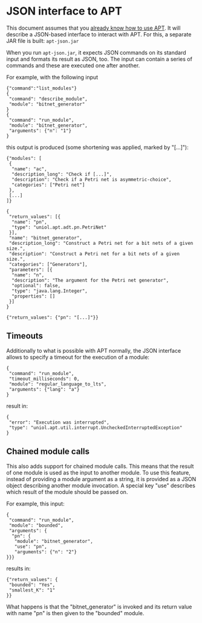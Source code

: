 JSON interface to APT
=====================

This document assumes that you [already know how to use APT](using.md). It will
describe a JSON-based interface to interact with APT. For this, a separate JAR
file is built: `apt-json.jar`

When you run `apt-json.jar`, it expects JSON commands on its standard input and
formats its result as JSON, too. The input can contain a series of commands and
these are executed one after another.

For example, with the following input

    {"command":"list_modules"}
    {
     "command": "describe_module",
     "module": "bitnet_generator"
    }
    {
     "command": "run_module",
     "module": "bitnet_generator",
     "arguments": {"n": "1"}
    }

this output is produced (some shortening was applied, marked by "[...]"):

    {"modules": [
     {
      "name": "ac",
      "description_long": "Check if [...]",
      "description": "Check if a Petri net is asymmetric-choice",
      "categories": ["Petri net"]
     },
     [...]
    ]}
    
    {
     "return_values": [{
      "name": "pn",
      "type": "uniol.apt.adt.pn.PetriNet"
     }],
     "name": "bitnet_generator",
     "description_long": "Construct a Petri net for a bit nets of a given size.",
     "description": "Construct a Petri net for a bit nets of a given size.",
     "categories": ["Generators"],
     "parameters": [{
      "name": "n",
      "description": "The argument for the Petri net generator",
      "optional": false,
      "type": "java.lang.Integer",
      "properties": []
     }]
    }
    
    {"return_values": {"pn": "[...]"}}

Timeouts
--------

Additionally to what is possible with APT normally, the JSON interface allows to
specify a timeout for the execution of a module:

    {
     "command": "run_module",
     "timeout_milliseconds": 0,
     "module": "regular_language_to_lts",
     "arguments": {"lang": "a"}
    }

result in:

    {
     "error": "Execution was interrupted",
     "type": "uniol.apt.util.interrupt.UncheckedInterruptedException"
    }

Chained module calls
--------------------

This also adds support for chained module calls. This means that the result of
one module is used as the input to another module. To use this feature, instead
of providing a module argument as a string, it is provided as a JSON object
describing another module invocation. A special key "use" describes which result
of the module should be passed on.

For example, this input:

    {
     "command": "run_module",
     "module": "bounded",
     "arguments": {
      "pn": {
       "module": "bitnet_generator",
       "use": "pn",
       "arguments": {"n": "2"}
    }}}

results in:

    {"return_values": {
     "bounded": "Yes",
     "smallest_K": "1"
    }}

What happens is that the "bitnet_generator" is invoked and its return value with
name "pn" is then given to the "bounded" module.
